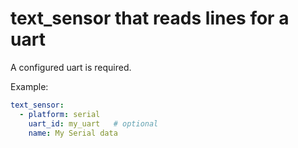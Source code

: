 # text_sensor that reads lines for a uart

A configured uart is required.

Example:
```yaml
text_sensor:
  - platform: serial
    uart_id: my_uart   # optional
    name: My Serial data
```


